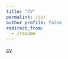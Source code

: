 ```yaml
---
title: "CV"
permalink: /cv/
author_profile: false
redirect_from:
  - /resume
---
```


[cv](/files/Bonds_Stephanie_CV.pdf)
